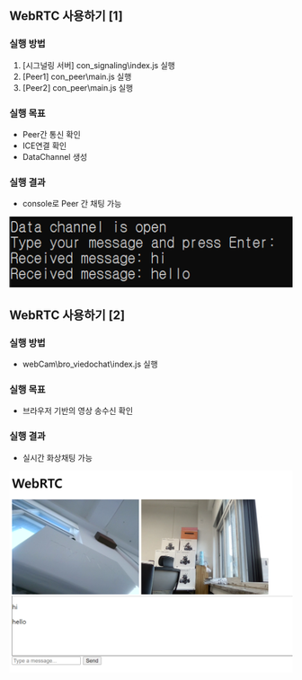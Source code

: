 ## WebRTC 사용하기 [1]

### 실행 방법
1. [시그널링 서버] con_signaling\index.js 실행
2. [Peer1] con_peer\main.js 실행
3. [Peer2] con_peer\main.js 실행

### 실행 목표
- Peer간 통신 확인
- ICE연결 확인
- DataChannel 생성

### 실행 결과 
- console로 Peer 간 채팅 가능

 ![alt text](image.png)

 ## WebRTC 사용하기 [2]

 ### 실행 방법
 - webCam\bro_viedochat\index.js 실행

 ### 실행 목표
 - 브라우저 기반의 영상 송수신 확인

 ### 실행 결과
 - 실시간 화상채팅 가능

 ![alt text](image-1.png)
